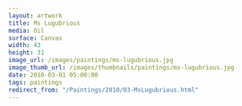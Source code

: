 ```yaml
---
layout: artwork
title: Ms Lugubrious
media: Oil
surface: Canvas
width: 43
height: 31
image_url: /images/paintings/ms-lugubrious.jpg
image_thumb_url: /images/thumbnails/paintings/ms-lugubrious.jpg
date: 2010-03-01 05:00:00
tags: paintings
redirect_from: "/Paintings/2010/03-MsLugubrious.html"
---
```

